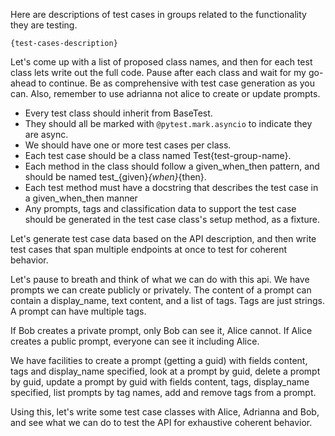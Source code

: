 Here are descriptions of test cases in groups related to the functionality they are testing.
```
{test-cases-description}
```

Let's come up with a list of proposed class names, and then for each test class lets write out the full code. Pause
after each class and wait for my go-ahead to continue. Be as comprehensive with test case generation as you can. Also,
remember to use adrianna not alice to create or update prompts.

* Every test class should inherit from BaseTest.
* They should all be marked with `@pytest.mark.asyncio` to indicate they are async.
* We should have one or more test cases per class.
* Each test case should be a class named Test{test-group-name}.
* Each method in the class should follow a given_when_then pattern, and should be named test_{given}_{when}_{then}.
* Each test method must have a docstring that describes the test case in a given_when_then manner
* Any prompts, tags and classification data to support the test case should be generated in the test case class's setup method, as a fixture.

Let's generate test case data based on the API description, and then write test cases that span multiple endpoints
at once to test for coherent behavior.  

Let's pause to breath and think of what we can do with this api.
We have prompts we can create publicly or privately.
The content of a prompt can contain a display_name, text content, and a list of tags.
Tags are just strings.  A prompt can have multiple tags.

If Bob creates a private prompt, only Bob can see it, Alice cannot.
If Alice creates a public prompt, everyone can see it including Alice.

We have facilities to create a prompt (getting a guid) with fields content, tags and display_name specified,
look at a prompt by guid, delete a prompt by guid, update a prompt by guid with fields content, tags, display_name specified,
list prompts by tag names, add and remove tags from a prompt.

Using this, let's write some test case classes with Alice, Adrianna and Bob, and see what we can do
to test the API for exhaustive coherent behavior.

